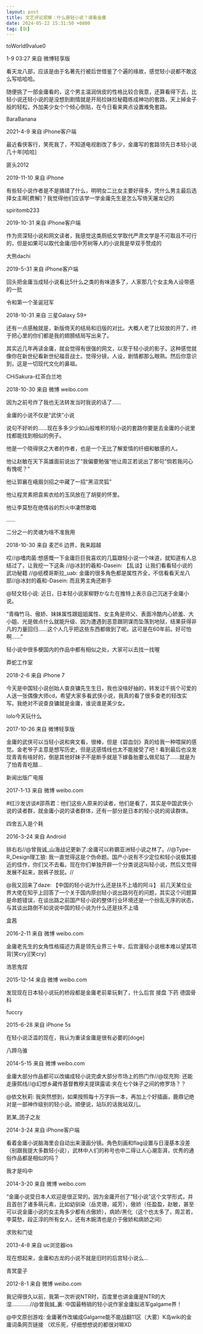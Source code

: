 ```yaml
---
layout: post
title: 文艺评论观察：什么是轻小说？请看金庸
date: 2024-05-22 15:31:50 +0800
tag: [杂]
---
```


toWorld9value0

1-9 03:27 来自 微博轻享版

看天龙八部，应该是由于名著先行被后世借鉴了个遍的缘故，感觉轻小说都不敢这么写哈哈哈。

随便挑了一部金庸看的，这个男主温润俏皮的性格比较合我意，还算看得下去，比轻小说还轻小说的是没想到剧情就是开局捡妹捡秘籍练成神功的套路，天上掉金子般的轻松，外加美少女个个倾心倒贴，在今日看来爽点设置难免套路。



BaraBanana

2021-4-9 来自 iPhone客户端

最近看侠客行，笑死我了，不知道电视剧改了多少，金庸写的套路领先日本轻小说几十年[哈哈]



匪头2012

2019-11-10 来自 iPhone

有些轻小说作者是不是搞错了什么，明明女二比女主要好得多，凭什么男主最后选择女主啊[费解]？我觉得他们应该学一学金庸先生是怎么写倚天屠龙记的



spiritomb233

2019-10-31 来自 iPhone客户端

作为资深轻小说和网文读者，我感觉这类厕纸文学取代严肃文学是不可取且不可行的，但是如果可以取代金庸/田中芳树等人的小说我是举双手赞成的



大熊dachi

2019-5-31 来自 iPhone客户端

回头把金庸当成轻小说看比5什么之类的有味道多了，人家那几个女主角人设带感的一批



令和第一个圣诞冠军

2018-10-31 来自 三星Galaxy S9+

还有一点感触就是，新版倚天的结局和旧版的对比。大概人老了比较放的开了，终于把心里的你们都是我的翅膀结局写出来了。

其实近几年再读金庸，就会觉得有很强的网文，以至于轻小说的影子。这种感觉就像你在新世纪看新世纪福音战士。觉得分镜，人设，剧情都那么眼熟。然后你意识到，这是一切现代文化的鼻祖。



CHiSakura-红茶白兰地

2018-10-30 来自 微博 weibo.com

因为之前号炸了我也无法转发当时我说的话了……

金庸的小说不仅是“武侠”小说

说句不好听的……现在多多少少如山般堆积的轻小说的套路你要是去金庸的小说里找都能找到相似的例子。

他是一个晓得侠之大者的作者，也是一个无比了解爱情的纤细和敏感的人。

他让赵敏在天下英雄面前说出了“我偏要勉强”他让周芷若说出了那句“倘若我问心有愧呢？”

他让郭襄在峨眉剑招之中藏了一招“黑沼灵狐”

他让程灵素把袁紫衣给的玉凤放在了胡斐的怀里。

他让李莫愁在绝情谷的烈火中凄然歌唱

……



二分之一的灵魂为啥不准我用

2018-10-30 来自 麦芒6 边界，我来超越

哎//@嗜肉菌:想感慨一下金庸巨巨我喜欢的几篇跟轻小说一个味道，就知道有人总结过了，让我挖一下这条 //@冰封的羲和-Dasein: 【乱谈】让我们看看轻小说的武功秘籍 //@纸模哥斯拉_uab: 金庸的很多角色都是属性齐全，不信看看天龙八部//@冰封的羲和-Dasein: 而且男主角还断手



@轻文轻小说: 近日，日本轻小说家柳野かなた在推特上表示自己沉迷于金庸小说。

“青梅竹马、傲娇、妹妹属性跟姐姐属性、女主角是师父、表面冷酷内心娇羞、大小姐、光是做点什么就能升级、因为遭遇到恶意跟阴谋而坠落到地狱，结果获得非凡的力量回归……这个人几乎把这些东西都做到了呢。这可是在60年前。好可怕啊……”

轻小说中很多梗国内的作品中都有相似之处，大家可以去找一找喔



莽蛇工作室

2018-2-6 来自 iPhone 7

今天是中国轻小说创始人查良镛先生生日，我也没啥好抽的，转发过千挑个可爱的人送一张偶像大师cd，希望大家多看武侠小说，我真的看了很多查老的轻改实写。我绝对不说查良镛就是金庸，谁说谁是美少女。



lolo今天玩什么

2017-10-26 来自 微博轻享版

金庸的武侠可以当轻小说和爽文看，很棒，但是《碧血剑》真的给我一种喂屎的感觉。金老爷子主意是想写历史，但是这感情线也太不能接受了吧！看到最后也没发现青青有啥好的，倒是其他好妹子不是断手就是下嫁备胎要么做尼姑了……就是为了怕青青吃醋…



新闻出版广电报

2017-1-13 来自 微博 weibo.com

#红沙发访谈#邵燕君：他们这些人原来的读者，他们是看了，其实是中国武侠小说的读者群，就金庸小说的读者群体，还有一部分是日本的轻小说的阅读群体。





四舍五入是个耗

2016-3-24 来自 Android

排右右//@曾我诚_山海战记更新了:金庸可以称霸亚洲轻小说之林了。//@Type-R_Design理工狼: 我一直觉得这是个伪命题。国产小说有不少定位和轻小说极其接近的佳作，你们又不去看。现在你们单独开辟一个分类说这叫轻小说，然后又觉得发展不起来，脱裤子放屁。//

@我又回来了daze: 【中国的轻小说为什么还是扶不上墙的阿斗】 前几天某位业界大佬在知乎上回答了一个关于国内原创轻小说出路何在的问题，其实这个问题算是命题错误，在谈出路之前国产轻小说的整体行业环境还是一个纷乱无序的状态，与其谈出路倒不如说说中国的轻小说为什么还是扶不上墙



盒茜

2016-2-11 来自 微博 weibo.com

金庸老先生的女角性格描述力真是领先业界三十年，后宫漫轻小说根本难以望其项背[笑cry][笑cry]



浩恩鬼捏  

2015-12-14 来自 微博 weibo.com

发现现在日本轻小说玩的桥段都是金庸老前辈玩剩了，什么后宫 接盘 下药 德国骨科



fuccry  

2015-6-28 来自 iPhone 5s

在轻小说泛滥的现在，我认为重读金庸是很有必要的[doge]


八蹄乌骓

2014-5-15 来自 微博 weibo.com

金庸大部分作品都可以改编成轻小说完虐大部分市场上的热门作//@现充狗: 还能走康熙线//@幻想乡藏传基督教穆夫提琪露诺:夹在七个妹子之间的修罗场？？

@依文秋莉: 我突然想到，如果按照每十万字拆一本，再加上个好插画，鹿鼎记绝对是一部神作级别的轻小说。顺便说，站队的话我站双儿。



氦某_团子之友

2014-3-24 来自 iPhone客户端

看着金庸小说脑海里会自动出来漫画分镜。角色刻画和flag设置与日漫基本没差（别跟我提大多数轻小说），武林中人们的称号也中二得让人心潮澎湃，优秀的通俗作品都是相似的吗？



我才是吗中

2014-3-20 来自 微博 weibo.com

“金庸小说受日本人欢迎是很正常的。因为金庸开创了“轻小说”这个文学形式，并且首创了诸多萌元素，比如幼驯染（岳灵珊，戚芳），傲娇（任盈盈，赵敏，甚至可以说金庸小说的女主角多少都有点傲娇），病娇/黑化（这个也太多了，周芷若，李莫愁，段正淳的所有女人，还有木婉清也是介于傲娇和病娇之间）



求败和门徒

2013-4-8 来自 uc浏览器ios

现在想起来，金庸和古龙的小说不就是旧时的后宫轻小说么…



青冥童子  

2012-8-1 来自 微博 weibo.com

我记得很久以前，我第一次听说NTR时，百度里也讲金庸是NTR的大湿…………//@曽我誠_裏: 中国最畅销的轻小说作家金庸拟进军galgame界！

@中文原创游戏: 金庸著作改编成Galgame能不能战翻11区（大雾）K岛wiki的金庸词条网页链接 （欢乐死，仔细想想说的都很对嘛XD
